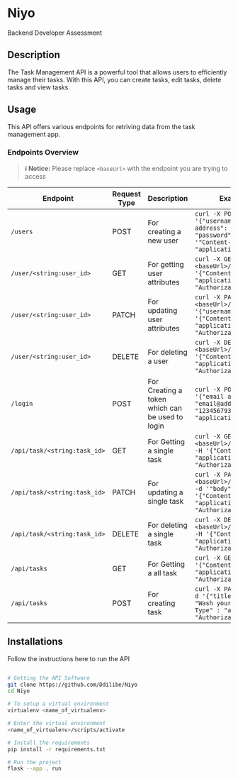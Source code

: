 # Niyo
Backend Developer Assessment

## Description 

The Task Management API is a powerful tool that allows users to efficiently manage their tasks. With this API, you can create tasks, edit tasks, delete tasks and view tasks. 

## Usage

This API offers various endpoints for retriving data from the task management app.

### Endpoints Overview

> **:information_source: Notice:** Please replace `<baseUrl>` with the endpoint you are trying to access

| Endpoint      | Request Type  | Description       | Example Usage (bash)   |
| ------------- | ------------- | ----------------- | ---------------------- |
| `/users`  | POST  | For creating a new user   | `curl -X POST <baseUrl>/login -d '{"username": "username", "email address": "email@address.com", "password": "1234567932"} -H '"Content-Type" : "application/json"'`  |
| `/user/<string:user_id>`  | GET  | For getting user attributes   | `curl -X GET <baseUrl>/user/<string:user_id>  -H '{"Content-Type" : "application/json", "Authorization": "<Token>}'`  |
| `/user/<string:user_id>`  | PATCH  | For updating user attributes   | `curl -X PATCH <baseUrl>/user/<string:user_id>  -d '{"username": "Mary"}' -H '{"Content-Type" : "application/json", "Authorization": "<Token>}'`  |
| `/user/<string:user_id>`  | DELETE  | For deleting a user   | `curl -X DELETE <baseUrl>/user/<string:user_id>  -H '{"Content-Type" : "application/json", "Authorization": "<Token>}'`  |
| `/login`      | POST          | For Creating a token which can be used to login |  `curl -X POST <baseUrl>/login -d '{"email address": "email@address.com", "password": "1234567932"} -H '"Content-Type" : "application/json"'` |
| `/api/task/<string:task_id>`   | GET   | For Getting a single task    | `curl -X GET <baseUrl>/api/task/<string:task_id> -H '{"Content-Type" : "application/json", "Authorization": "<Token>}'`  |
| `/api/task/<string:task_id>`   | PATCH   | For updating a single task    | `curl -X PATCH <baseUrl>/api/task/<string:task_id> -d '"body": "Wash your cloths"' -H '{"Content-Type" : "application/json", "Authorization": "<Token>}'`  |
| `/api/task/<string:task_id>`   | DELETE   | For deleting a single task   | `curl -X DELETE <baseUrl>/api/task/<string:task_id>  -H '{"Content-Type" : "application/json", "Authorization": "<Token>}'`  |
| `/api/tasks`   | GET   | For Getting a all task    | `curl -X GET <baseUrl>/api/tasks -H '{"Content-Type" : "application/json", "Authorization": "<Token>}'`  |
| `/api/tasks`   | POST   | For creating task    | `curl -X PATCH <baseUrl>/api/tasks -d '{"title": "Task 1", "body": "Wash your cloths"}' -H '{"Content-Type" : "application/json", "Authorization": "<Token>}'`  |

## Installations

Follow the instructions here to run the API
```bash

# Getting the API Software
git clone https://github.com/Ddilibe/Niyo
cd Niyo

# To setup a virtual environment
virtualenv <name_of_virtualenv>

# Enter the virtual environment
<name_of_virtualenv>/scripts/activate

# Install the requirements
pip install -r requirements.txt

# Run the project
flask --app . run
```
